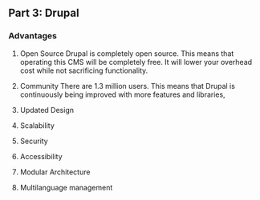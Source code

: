 ## Part 3: Drupal 
### Advantages
1. Open Source
Drupal is completely open source. This means that operating this CMS will be completely free. It will lower your overhead cost while not sacrificing functionality.
2. Community
There are 1.3 million users. This means that Drupal is continuously being improved with more features and libraries,
3. Updated Design

4. Scalability
5. Security
6. Accessibility
7. Modular Architecture
8. Multilanguage management
